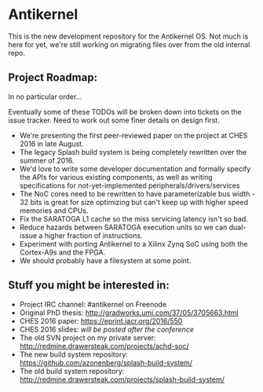 # Antikernel

This is the new development repository for the Antikernel OS. Not much is here for yet, we're still working on 
migrating files over from the old internal repo.

## Project Roadmap:

In no particular order...

Eventually some of these TODOs will be broken down into tickets on the issue tracker. Need to work out some finer 
details on design first.

* We're presenting the first peer-reviewed paper on the project at CHES 2016 in late August.
* The legacy Splash build system is being completely rewritten over the summer of 2016.
* We'd love to write some developer documentation and formally specify the APIs for various existing components, as 
well as writing specifications for not-yet-implemented peripherals/drivers/services
* The NoC cores need to be rewritten to have parameterizable bus width - 32 bits is great for size optimizing but can't 
keep up with higher speed memories and CPUs.
* Fix the SARATOGA L1 cache so the miss servicing latency isn't so bad.
* Reduce hazards between SARATOGA execution units so we can dual-issue a higher fraction of instructions.
* Experiment with porting Antikernel to a Xilinx Zynq SoC using both the Cortex-A9s and the FPGA.
* We should probably have a filesystem at some point.

## Stuff you might be interested in:

* Project IRC channel: #antikernel on Freenode
* Original PhD thesis: http://gradworks.umi.com/37/05/3705663.html
* CHES 2016 paper: https://eprint.iacr.org/2016/550
* CHES 2016 slides: _will be posted after the conference_
* The old SVN project on my private server: http://redmine.drawersteak.com/projects/achd-soc/
* The new build system repository: https://github.com/azonenberg/splash-build-system/
* The old build system repository: http://redmine.drawersteak.com/projects/splash-build-system/

